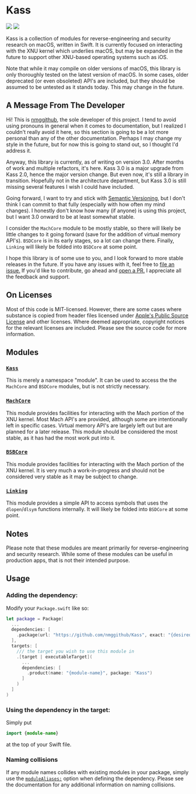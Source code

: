 # Kass
[![](https://img.shields.io/endpoint?url=https%3A%2F%2Fswiftpackageindex.com%2Fapi%2Fpackages%2Fnmggithub%2FKass%2Fbadge%3Ftype%3Dswift-versions)](https://swiftpackageindex.com/nmggithub/Kass)
[![](https://img.shields.io/endpoint?url=https%3A%2F%2Fswiftpackageindex.com%2Fapi%2Fpackages%2Fnmggithub%2FKass%2Fbadge%3Ftype%3Dplatforms)](https://swiftpackageindex.com/nmggithub/Kass)

Kass is a collection of modules for reverse-engineering and security research on macOS, written in Swift. It is currently focused on interacting with the XNU kernel which underlies macOS, but may be expanded in the future to support other XNU-based operating systems such as iOS.

Note that while it may compile on older versions of macOS, this library is only thoroughly tested on the latest version of macOS. In some cases, older deprecated (or even obsoleted) API's are included, but they should be assumed to be untested as it stands today. This may change in the future.

## A Message From The Developer

Hi! This is [nmggithub](https://github.com/nmggithub), the sole developer of this project. I tend to avoid using pronouns in general when it comes to documentation, but I realized I couldn't really avoid it here, so this section is going to be a lot more personal than any of the other documentation. Perhaps I may change my style in the future, but for now this is going to stand out, so I thought I'd address it.

Anyway, this library is currently, as of writing on version 3.0. After months of work and multiple refactors, it's here. Kass 3.0 is a major upgrade from Kass 2.0, hence the major version change. But even now, it's still a library in transition. Hopefully not in the architecture department, but Kass 3.0 is still missing several features I wish I could have included.

Going forward, I want to try and stick with [Semantic Versioning](https://semver.org/), but I don't think I can commit to that fully (especially with how often my mind changes). I honestly don't know how many (if anyone) is using this project, but I want 3.0 onward to be at least somewhat stable.

I consider the `MachCore` module to be mostly stable, so there will likely be little changes to it going forward (save for the addition of virtual memory API's). `BSDCore` is in its early stages, so a lot can change there. Finally, `Linking` will likely be folded into `BSDCore` at some point.

I hope this library is of some use to you, and I look forward to more stable releases in the future. If you have any issues with it, feel free to [file an issue.](https://github.com/nmggithub/Kass/issues) If you'd like to contribute, go ahead and [open a PR.](https://github.com/nmggithub/Kass/pulls) I appreciate all the feedback and support.

## On Licenses

Most of this code is MIT-licensed. However, there are some cases where substance is copied from header files licensed under [Apple's Public Source License](https://opensource.apple.com/apsl/) and other licenses. Where deemed appropriate, copyright notices for the relevant licenses are included. Please see the source code for more information.

## Modules

### [`Kass`](https://swiftpackageindex.com/nmggithub/Kass/main/documentation/kass/)

This is merely a namespace "module". It can be used to access the the `MachCore` and `BSDCore` modules, but is not strictly necessary.

### [`MachCore`](https://swiftpackageindex.com/nmggithub/Kass/main/documentation/machcore/)

This module provides facilities for interacting with the Mach portion of the XNU kernel. Most Mach API's are provided, although some are intentionally left in specific cases. Virtual memory API's are largely left out but are planned for a later release. This module should be considered the most stable, as it has had the most work put into it.

### [`BSBCore`](https://swiftpackageindex.com/nmggithub/Kass/main/documentation/bsdcore/)

This module provides facilities for interacting with the Mach portion of the XNU kernel. It is very much a work-in-progress and should not be considered very stable as it may be subject to change.

### [`Linking`](https://swiftpackageindex.com/nmggithub/Kass/main/documentation/linking/)

This module provides a simple API to access symbols that uses the `dlopen`/`dlsym` functions internally. It will likely be folded into `BSDCore` at some point.

## Notes

Please note that these modules are meant primarily for reverse-engineering and security research. While some of these modules can be useful in production apps, that is not their intended purpose.

## Usage

### Adding the dependency:

Modify your `Package.swift` like so:

```swift
let package = Package(
  ...
  dependencies: [
    .package(url: "https://github.com/nmggithub/Kass", exact: "{desired-version}"),
  ],
  targets: [
    /// the target you wish to use this module in
    .[target | executableTarget](
      ...
      dependencies: [
        .product(name: "{module-name}", package: "Kass")
      ]
    )
  ]
)
```

### Using the dependency in the target:

Simply put

```swift
import {module-name}
```

at the top of your Swift file.

### Naming collisions

If any module names collides with existing modules in your package, simply use the [`moduleAliases:`](https://github.com/swiftlang/swift-evolution/blob/main/proposals/0339-module-aliasing-for-disambiguation.md) option when defining the dependency. Please see the documentation for any additional information on naming collisions.
